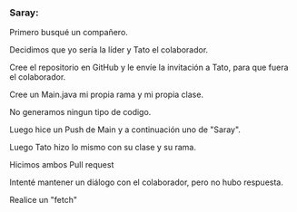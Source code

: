 ### Saray:
Primero busqué un compañero.

Decidimos que yo sería la líder y Tato el colaborador.

Cree el repositorio en GitHub y le envíe la invitación a Tato, para que fuera el colaborador.

Cree un Main.java mi propia rama y mi propia clase.

No generamos ningun tipo de codigo.

Luego hice un Push de Main y a continuación uno de "Saray".

Luego Tato hizo lo mismo con su clase y su rama.

Hicimos ambos Pull request 

Intenté mantener un diálogo con el colaborador, pero no hubo respuesta.

Realice un "fetch"